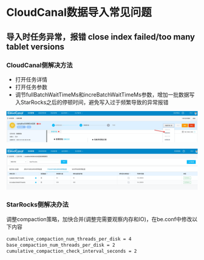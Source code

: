 # CloudCanal数据导入常见问题

## 导入时任务异常，报错 close index failed/too many tablet versions

### CloudCanal侧解决方法

- 打开任务详情
- 打开任务参数
- 调节fullBatchWaitTimeMs和increBatchWaitTimeMs参数，增加一批数据写入StarRocks之后的停顿时间，避免写入过于频繁导致的异常报错

![image.png](../../assets/cloudcanal/faq_1.png)

![image.png](../../assets/cloudcanal/faq_2.png)

### StarRocks侧解决办法

调整compaction策略，加快合并(调整完需要观察内存和IO)，在be.conf中修改以下内容

```properties
cumulative_compaction_num_threads_per_disk = 4
base_compaction_num_threads_per_disk = 2
cumulative_compaction_check_interval_seconds = 2
```
